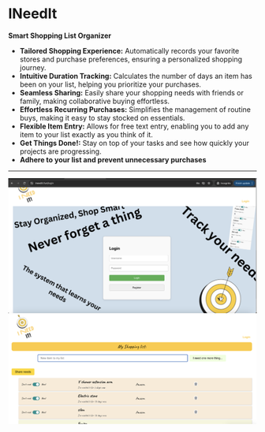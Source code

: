 # INeedIt
**Smart Shopping List Organizer**

- **Tailored Shopping Experience:** Automatically records your favorite stores and purchase preferences, ensuring a personalized shopping journey.
- **Intuitive Duration Tracking:** Calculates the number of days an item has been on your list, helping you prioritize your purchases.
- **Seamless Sharing:** Easily share your shopping needs with friends or family, making collaborative buying effortless.
- **Effortless Recurring Purchases:** Simplifies the management of routine buys, making it easy to stay stocked on essentials.
- **Flexible Item Entry:** Allows for free text entry, enabling you to add any item to your list exactly as you think of it.
- **Get Things Done!:** Stay on top of your tasks and see how quickly your projects are progressing.
- **Adhere to your list and prevent unnecessary purchases**
---
![ineedit_page2.png](src/main/resources/static/ineedit_page2.png)
![ineedit_page1.png](src/main/resources/static/ineedit_page1.png)

